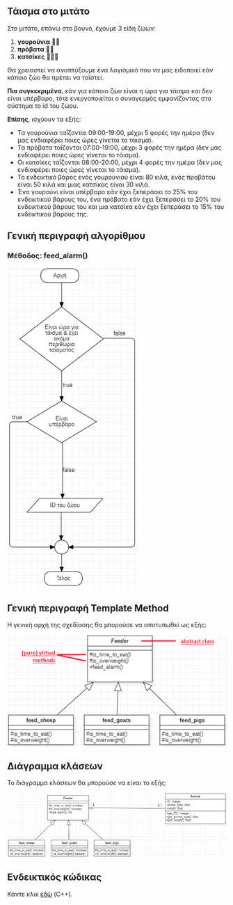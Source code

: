 ## Τάισμα στο μιτάτο

Στο μιτάτο, επάνω στο βουνό, έχουμε 3 είδη ζώων:
1. **γουρούνια** 🐖🐖
2. **πρόβατα** :sheep::sheep:
3. **κατσίκες** :goat::goat::goat:

Θα χρειαστεί να αναπτύξουμε ένα λογισμικό που να μας ειδοποιεί εάν κάποιο ζώο θα πρέπει να ταϊστεί.

**Πιο συγκεκριμένα**, εάν για κάποιο ζώο είναι η ώρα για τάισμα και δεν είναι υπέρβαρο, τότε ενεργοποιείται ο συναγερμός εμφανίζοντας στο σύστημα το id του ζώου.

**Επίσης**, ισχύουν τα εξής:
- Τα γουρούνια ταΐζονται 09:00-19:00, μέχρι 5 φορές την ημέρα (δεν μας ενδιαφέρει ποιες ώρες γίνεται το τάισμα).
- Τα πρόβατα ταΐζονται 07:00-19:00, μέχρι 3 φορές την ημέρα (δεν μας ενδιαφέρει ποιες ώρες γίνεται το τάισμα).
- Οι κατσίκες ταΐζονται 08:00-20:00, μέχρι 4 φορές την ημέρα (δεν μας ενδιαφέρει ποιες ώρες γίνεται το τάισμα).
- Το ενδεικτικό βάρος ενός γουρουνιού είναι 80 κιλά, ενός προβάτου είναι 50 κιλά και μιας κατσίκας είναι 30 κιλά.
- Ένα γουρούνι είναι υπέρβαρο εάν έχει ξεπεράσει το 25% του ενδεικτικού βάρους του, ένα πρόβατο εάν έχει ξεπεράσει το 20% του ενδεικτικού βάρους του και μια κατσίκα εάν έχει ξεπεράσει το 15% του ενδεικτικού βάρους της.

## Γενική περιγραφή αλγορίθμου
### Μέθοδος: feed_alarm()
![Διάγραμμα ροής (flowchart)](../img/mitatoFlowchart3.png)

## Γενική περιγραφή Template Method
Η γενική αρχή της σχεδίασης θα μπορούσε να αποτυπωθεί ως εξής:

![Διάγραμμα κλάσεων](../img/mitatoTemplateMethod_1.png)

## Διάγραμμα κλάσεων
Το διάγραμμα κλάσεων θα μπορούσε να είναι το εξής:

![Διάγραμμα κλάσεων (εκτεταμένο)](../img/mitatoTemplateMethod_extended.png)

## Ενδεικτικός κώδικας
Κάντε κλικ [εδώ](./source_code) (C++).

